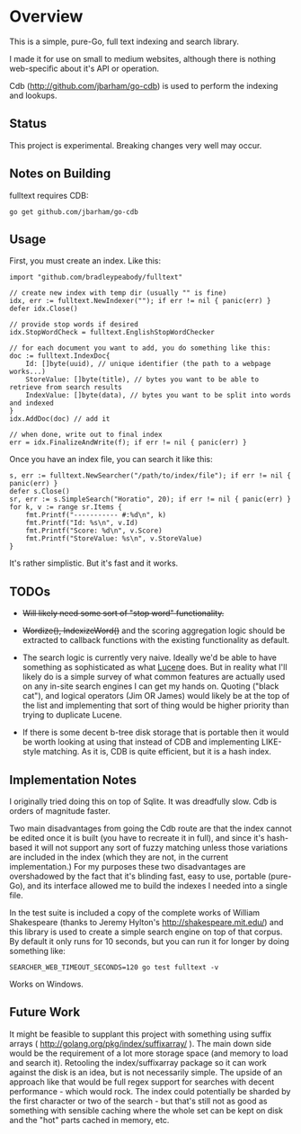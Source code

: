 Overview
========

This is a simple, pure-Go, full text indexing and search library.

I made it for use on small to medium websites, although there is nothing web-specific about it's API or operation.

Cdb (http://github.com/jbarham/go-cdb) is used to perform the indexing and lookups.

Status
------

This project is experimental.  Breaking changes very well may occur.

Notes on Building
--------

fulltext requires CDB:

	go get github.com/jbarham/go-cdb

Usage
------

First, you must create an index.  Like this:

	import "github.com/bradleypeabody/fulltext"

	// create new index with temp dir (usually "" is fine)
	idx, err := fulltext.NewIndexer(""); if err != nil { panic(err) }
	defer idx.Close()

	// provide stop words if desired
	idx.StopWordCheck = fulltext.EnglishStopWordChecker

	// for each document you want to add, you do something like this:
	doc := fulltext.IndexDoc{
		Id: []byte(uuid), // unique identifier (the path to a webpage works...)
		StoreValue: []byte(title), // bytes you want to be able to retrieve from search results
		IndexValue: []byte(data), // bytes you want to be split into words and indexed
	}
	idx.AddDoc(doc) // add it

	// when done, write out to final index
	err = idx.FinalizeAndWrite(f); if err != nil { panic(err) }

Once you have an index file, you can search it like this:

	s, err := fulltext.NewSearcher("/path/to/index/file"); if err != nil { panic(err) }
	defer s.Close()
	sr, err := s.SimpleSearch("Horatio", 20); if err != nil { panic(err) }
	for k, v := range sr.Items {
		fmt.Printf("----------- #:%d\n", k)
		fmt.Printf("Id: %s\n", v.Id)
		fmt.Printf("Score: %d\n", v.Score)
		fmt.Printf("StoreValue: %s\n", v.StoreValue)
	}

It's rather simplistic.  But it's fast and it works.

TODOs
-----

* ~~Will likely need some sort of "stop word" functionality.~~

* ~~Wordize(), IndexizeWord()~~ and the scoring aggregation logic should be extracted to callback functions with the existing functionality as default.

* The search logic is currently very naive.  Ideally we'd be able to have something as sophisticated as what <a href="http://lucene.apache.org/core/4_10_0/queryparser/org/apache/lucene/queryparser/classic/package-summary.html" target="_blank">Lucene</a> does.  But in reality what I'll likely do is a simple survey of what common features are actually used on any in-site search engines I can get my hands on.  Quoting ("black cat"), and logical operators (Jim OR James) would likely be at the top of the list and implementing that sort of thing would be higher priority than trying to duplicate Lucene.

* If there is some decent b-tree disk storage that is portable then it would be worth looking at using that instead of CDB and implementing LIKE-style matching.  As it is, CDB is quite efficient, but it is a hash index.


Implementation Notes
--------------------

I originally tried doing this on top of Sqlite.  It was dreadfully slow.  Cdb is orders of magnitude faster.

Two main disadvantages from going the Cdb route are that the index cannot be edited once it is built (you have to recreate it in full), and since it's hash-based it will not support any sort of fuzzy matching unless those variations are included in the index (which they are not, in the current implementation.)   For my purposes these two disadvantages are overshadowed by the fact that it's blinding fast, easy to use, portable (pure-Go), and its interface allowed me to build the indexes I needed into a single file.

In the test suite is included a copy of the complete works of William Shakespeare (thanks to Jeremy Hylton's http://shakespeare.mit.edu/) and this library is used to create a simple search engine on top of that corpus.  By default it only runs for 10 seconds, but you can run it for longer by doing something like:

	SEARCHER_WEB_TIMEOUT_SECONDS=120 go test fulltext -v

Works on Windows.

Future Work
-----------

It might be feasible to supplant this project with something using suffix arrays ( http://golang.org/pkg/index/suffixarray/ ).  The main down side would be the requirement of a lot more storage space (and memory to load and search it).  Retooling the index/suffixarray package so it can work against the disk is an idea, but is not necessarily simple.  The upside of an approach like that would be full regex support for searches with decent performance - which would rock.  The index could potentially be sharded by the first character or two of the search - but that's still not as good as something with sensible caching where the whole set can be kept on disk and the "hot" parts cached in memory, etc.
